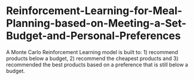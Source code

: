 # Reinforcement-Learning-for-Meal-Planning-based-on-Meeting-a-Set-Budget-and-Personal-Preferences
A Monte Carlo Reinforcement Learning model is built to: 1) recommend products below a budget, 2) recommend the cheapest products and 3) recommended the best products based on a preference that is still below a budget.
